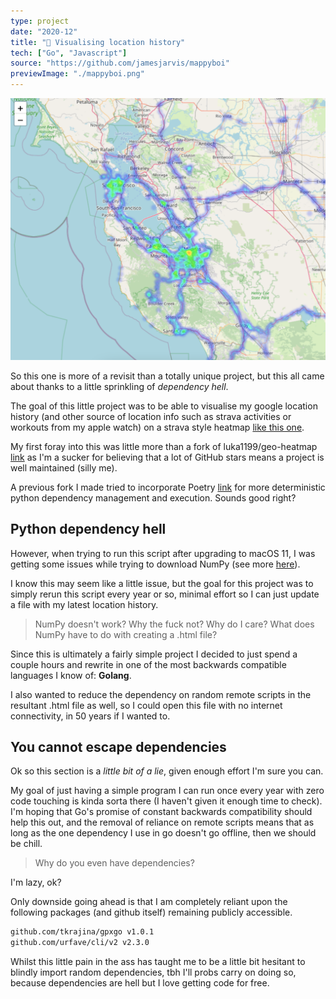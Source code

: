 ```yaml
---
type: project
date: "2020-12"
title: "📍 Visualising location history"
tech: ["Go", "Javascript"]
source: "https://github.com/jamesjarvis/mappyboi"
previewImage: "./mappyboi.png"
---
```


![Location History](./mappyboi.png)

So this one is more of a revisit than a totally unique project, but this all came about thanks to a little sprinkling of *dependency hell*.

The goal of this little project was to be able to visualise my google location history (and other source of location info such as strava activities or workouts from my apple watch) on a strava style heatmap [like this one](https://www.strava.com/heatmap).

My first foray into this was little more than a fork of luka1199/geo-heatmap [link](https://github.com/luka1199/geo-heatmap) as I'm a sucker for believing that a lot of GitHub stars means a project is well maintained (silly me).

A previous fork I made tried to incorporate Poetry [link](https://python-poetry.org) for more deterministic python dependency management and execution.
Sounds good right?

## Python dependency hell

However, when trying to run this script after upgrading to macOS 11, I was getting some issues while trying to download NumPy (see more [here](https://github.com/numpy/numpy/issues/17784)).

I know this may seem like a little issue, but the goal for this project was to simply rerun this script every year or so, minimal effort so I can just update a file with my latest location history.

> NumPy doesn't work? Why the fuck not? Why do I care? What does NumPy have to do with creating a .html file?

Since this is ultimately a fairly simple project I decided to just spend a couple hours and rewrite in one of the most backwards compatible languages I know of: **Golang**.

I also wanted to reduce the dependency on random remote scripts in the resultant .html file as well, so I could open this file with no internet connectivity, in 50 years if I wanted to.

## You cannot escape dependencies

Ok so this section is a *little bit of a lie*, given enough effort I'm sure you can.

My goal of just having a simple program I can run once every year with zero code touching is kinda sorta there (I haven't given it enough time to check).
I'm hoping that Go's promise of constant backwards compatibility should help this out, and the removal of reliance on remote scripts means that as long as the one dependency I use in go doesn't go offline, then we should be chill.

> Why do you even have dependencies?

I'm lazy, ok?

Only downside going ahead is that I am completely reliant upon the following packages (and github itself) remaining publicly accessible.

```txt
github.com/tkrajina/gpxgo v1.0.1
github.com/urfave/cli/v2 v2.3.0
```

Whilst this little pain in the ass has taught me to be a little bit hesitant to blindly import random dependencies, tbh I'll probs carry on doing so, because dependencies are hell but I love getting code for free.
